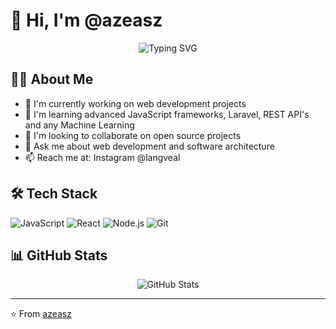 # 👋 Hi, I'm @azeasz

<div align="center">
  <img src="https://readme-typing-svg.herokuapp.com?font=Fira+Code&pause=1000&width=435&lines=Full+Stack+Developer;Always+learning+new+things" alt="Typing SVG" />
</div>

## 👨‍💻 About Me

- 🔭 I'm currently working on web development projects
- 🌱 I'm learning advanced JavaScript frameworks, Laravel, REST API's and any Machine Learning
- 👯 I'm looking to collaborate on open source projects
- 💬 Ask me about web development and software architecture
- 📫 Reach me at: Instagram @langveal

## 🛠️ Tech Stack

![JavaScript](https://img.shields.io/badge/-JavaScript-F7DF1E?style=flat-square&logo=javascript&logoColor=black)
![React](https://img.shields.io/badge/-React-61DAFB?style=flat-square&logo=react&logoColor=black)
![Node.js](https://img.shields.io/badge/-Node.js-339933?style=flat-square&logo=node.js&logoColor=white)
![Git](https://img.shields.io/badge/-Git-F05032?style=flat-square&logo=git&logoColor=white)

## 📊 GitHub Stats

<div align="center">
  <img src="https://github-readme-stats.vercel.app/api?username=azeasz&show_icons=true&theme=dracula" alt="GitHub Stats" />
</div>

---
⭐️ From [azeasz](https://github.com/azeasz)
